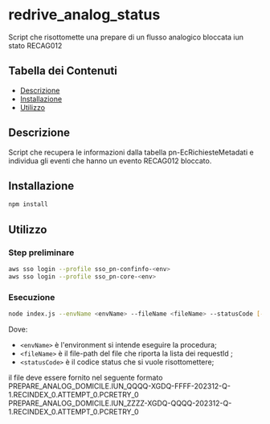 # redrive_analog_status

Script che risottomette una prepare di un flusso analogico bloccata iun stato RECAG012

## Tabella dei Contenuti

- [Descrizione](#descrizione)
- [Installazione](#installazione)
- [Utilizzo](#utilizzo)

## Descrizione

Script che recupera le informazioni dalla tabella pn-EcRichiesteMetadati e individua gli eventi che hanno un evento RECAG012 bloccato.

## Installazione

```bash
npm install
```

## Utilizzo
### Step preliminare

```bash
aws sso login --profile sso_pn-confinfo-<env>
aws sso login --profile sso_pn-core-<env>
```

### Esecuzione
```bash  
node index.js --envName <envName> --fileName <fileName> --statusCode [--dryrun] 
```
Dove:
- `<envName>` è l'environment si intende eseguire la procedura;
- `<fileName>` è il file-path del file che riporta la lista dei requestId ;
- `<statusCode>` è il codice status che si vuole risottomettere;

il file deve essere fornito nel seguente formato
PREPARE_ANALOG_DOMICILE.IUN_QQQQ-XGDQ-FFFF-202312-Q-1.RECINDEX_0.ATTEMPT_0.PCRETRY_0
PREPARE_ANALOG_DOMICILE.IUN_ZZZZ-XGDQ-QQQQ-202312-Q-1.RECINDEX_0.ATTEMPT_0.PCRETRY_0